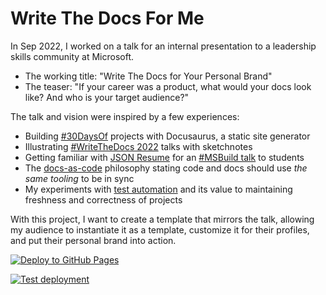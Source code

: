 # Write The Docs For Me

In Sep 2022, I worked on a talk for an internal presentation to a leadership skills community at Microsoft.
 * The working title: "Write The Docs for Your Personal Brand"
 * The teaser: "If your career was a product, what would your docs look like? And who is your target audience?"
 
The talk and vision were inspired by a few experiences:
 * Building [#30DaysOf](https://github.com/30daysof) projects with Docusaurus, a static site generator
 * Illustrating [#WriteTheDocs 2022](https://www.flickr.com/photos/writethedocs/albums/72177720299222782) talks with sketchnotes
 * Getting familiar with [JSON Resume](https://jsonresume.org/schema/) for an [#MSBuild talk](https://nice-field-01ef2cc0f.1.azurestaticapps.net/docs/demo-app/resume-react) to students
 * The [docs-as-code](https://www.writethedocs.org/guide/docs-as-code/) philosophy stating code and docs should use _the same tooling_ to be in sync
 * My experiments with [test automation](https://dev.to/nitya/series/15755) and its value to maintaining freshness and correctness of projects

With this project, I want to create a template that mirrors the talk, allowing my audience to instantiate it as a template, customize it for their profiles, and put their personal brand into action.

[![Deploy to GitHub Pages](https://github.com/fearlessly-dev/wtd4me/actions/workflows/deploy.yml/badge.svg)](https://github.com/fearlessly-dev/wtd4me/actions/workflows/deploy.yml)

[![Test deployment](https://github.com/fearlessly-dev/wtd4me/actions/workflows/test-deploy.yml/badge.svg)](https://github.com/fearlessly-dev/wtd4me/actions/workflows/test-deploy.yml)

